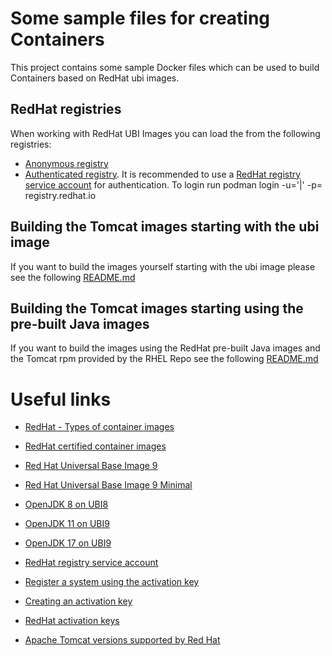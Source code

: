 # Some sample files for creating Containers

This project contains some sample Docker files which can be used to build Containers based on RedHat ubi images.

## RedHat registries
When working with RedHat UBI Images you can load the from the following registries:

- [Anonymous registry](registry.access.redhat.com)
- [Authenticated registry](registry.redhat.io). It is recommended to use a [RedHat registry service account](https://access.redhat.com/terms-based-registry/) for authentication. To login run
        podman login -u='<org>|<user>' -p=<token> registry.redhat.io

## Building the Tomcat images starting with the ubi image
If you want to build the images yourself starting with the ubi image please see the following [README.md](builtFromUbi/README.md)

## Building the Tomcat images starting using the pre-built Java images
If you want to build the images using the RedHat pre-built Java images and the Tomcat rpm provided by the RHEL Repo see the following [README.md](builtFromJavaPackages/README.md)

# Useful links
- [RedHat - Types of container images](https://access.redhat.com/documentation/de-de/red_hat_enterprise_linux/9/html/building_running_and_managing_containers/assembly_types-of-container-images_building-running-and-managing-containers)

- [RedHat certified container images](https://catalog.redhat.com/software/containers/search)
- [Red Hat Universal Base Image 9](https://catalog.redhat.com/software/containers/ubi9/ubi/615bcf606feffc5384e8452e)
- [Red Hat Universal Base Image 9 Minimal](https://catalog.redhat.com/software/containers/ubi9/ubi-minimal/615bd9b4075b022acc111bf5?container-tabs=gti)
- [OpenJDK 8 on UBI8](https://catalog.redhat.com/software/containers/ubi8/openjdk-8/5dd6a48dbed8bd164a09589a)
- [OpenJDK 11 on UBI9](https://catalog.redhat.com/software/containers/ubi9/openjdk-11/61ee7bafed74b2ffb22b07ab)
- [OpenJDK 17 on UBI9](https://catalog.redhat.com/software/containers/ubi9/openjdk-17/61ee7c26ed74b2ffb22b07f6)

- [RedHat registry service account](https://access.redhat.com/terms-based-registry/)
- [Register a system using the activation key](https://access.redhat.com/solutions/3341191)
- [Creating an activation key](https://access.redhat.com/articles/1378093)
- [RedHat activation keys](https://console.redhat.com/settings/connector/activation-keys)

- [Apache Tomcat versions supported by Red Hat](https://access.redhat.com/solutions/661403)
